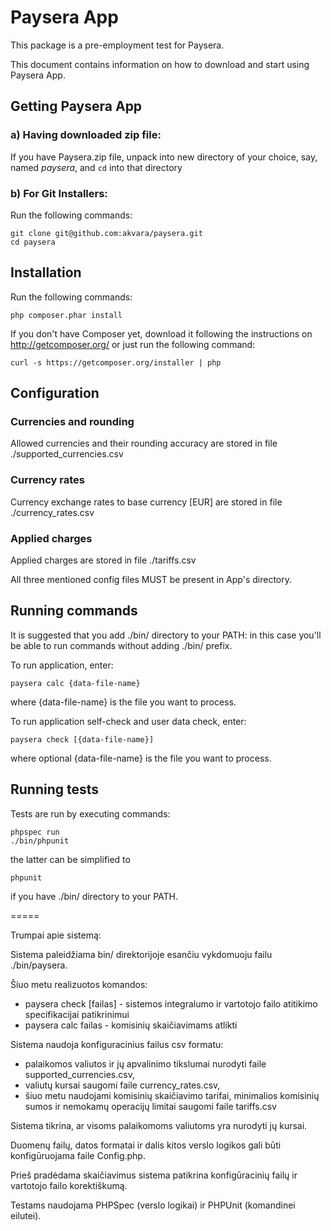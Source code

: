 Paysera App
===========

This package is a pre-employment test for Paysera.

This document contains information on how to download and start using Paysera App.

## Getting Paysera App


### a) Having downloaded zip file:
If you have Paysera.zip file, unpack into new directory of your choice, say, named *paysera*, and `cd` into that directory

### b) For Git Installers:

Run the following commands:

    git clone git@github.com:akvara/paysera.git
    cd paysera

## Installation

Run the following commands:

    php composer.phar install

If you don't have Composer yet, download it following the instructions on
http://getcomposer.org/ or just run the following command:

    curl -s https://getcomposer.org/installer | php
    
## Configuration

### Currencies and rounding

Allowed currencies and their rounding accuracy are stored in file ./supported_currencies.csv

### Currency rates

Currency exchange rates to base currency [EUR] are stored in file ./currency_rates.csv

### Applied charges

Applied charges are stored in file ./tariffs.csv

All three mentioned config files MUST be present in App's directory.

## Running commands

It is suggested that you add ./bin/ directory to your PATH: in this case you'll be able to run commands without adding ./bin/ prefix.

To run application, enter:

    paysera calc {data-file-name}
    
where {data-file-name} is the file you want to process.

To run application self-check and user data check, enter:

    paysera check [{data-file-name}]
    
where optional {data-file-name} is the file you want to process.
 
## Running tests

Tests are run by executing commands:

    phpspec run
    ./bin/phpunit
    
the latter can be simplified to

    phpunit
    
if you have ./bin/ directory to your PATH.
    
=====

Trumpai apie sistemą:

Sistema paleidžiama bin/ direktorijoje esančiu vykdomuoju failu ./bin/paysera.

Šiuo metu realizuotos komandos:
- paysera check [failas] - sistemos integralumo ir vartotojo failo atitikimo specifikacijai patikrinimui
- paysera calc failas - komisinių skaičiavimams atlikti

Sistema naudoja konfiguracinius failus csv formatu:

- palaikomos valiutos ir jų apvalinimo tikslumai nurodyti faile supported_currencies.csv,
- valiutų kursai saugomi faile currency_rates.csv,
- šiuo metu naudojami komisinių skaičiavimo tarifai, minimalios komisinių sumos ir nemokamų operacijų limitai saugomi faile tariffs.csv

Sistema tikrina, ar visoms palaikomoms valiutoms yra nurodyti jų kursai.

Duomenų failų, datos formatai ir dalis kitos verslo logikos gali būti konfigūruojama faile Config.php.

Prieš pradėdama skaičiavimus sistema patikrina konfigūracinių failų ir vartotojo failo korektiškumą.

Testams naudojama PHPSpec (verslo logikai) ir PHPUnit (komandinei eilutei).